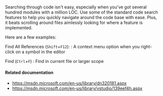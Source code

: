 Searching through code isn't easy, especially when you've got several hundred
modules with a million LOC. Use some of the standard code search features to
help you quickly navigate around the code base with ease. Plus, it beats
scrolling around files aimlessly looking for where a feature is implemented.

Here are a few examples:

Find All References (`Shift`+`F12`):
:   A context menu option when you right-click on a symbol in the editor

Find (`Ctrl`+`F`)
:   Find in current file or larger scope

#### Related documentation

- <https://msdn.microsoft.com/en-us/library/dn320181.aspx>
- <https://msdn.microsoft.com/en-us/library/vstudio/139eef4h.aspx>

